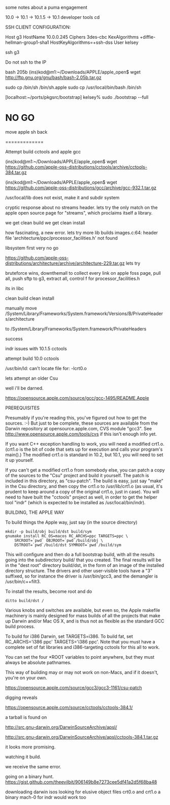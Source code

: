 some notes about a puma engagement

10.0 -> 10.1 -> 10.1.5 -> 10.1 developer tools cd


SSH CLIENT CONFIGURATION:

Host g3
  HostName 10.0.0.245
    Ciphers 3des-cbc
    KexAlgorithms +diffie-hellman-group1-sha1
    HostKeyAlgorithms=+ssh-dss
    User kelsey

ssh g3

Do not ssh to the IP



bash 205b
(ins)kod@m1:~/Downloads/APPLE/apple_open$ wget http://ftp.gnu.org/gnu/bash/bash-2.05b.tar.gz

sudo cp /bin/sh /bin/sh.apple
sudo cp /usr/local/bin/bash /bin/sh

[localhost:~/ports/pkgsrc/bootstrap] kelsey% sudo ./bootstrap --full

# NO GO

move apple sh back

=============


Attempt build cctools and apple gcc

(ins)kod@m1:~/Downloads/APPLE/apple_open$ wget https://github.com/apple-oss-distributions/cctools/archive/cctools-384.tar.gz

(ins)kod@m1:~/Downloads/APPLE/apple_open$ wget https://github.com/apple-oss-distributions/gcc/archive/gcc-932.1.tar.gz


/usr/local/lib does not exist, make it and subdir system

cryptic response about no streams header. lets try the only match on the apple open source page for "streams", which proclaims itself a library.

we get clean build
we get clean install

how fascinating, a new error. lets try more lib builds
images.c:64: header file 'architecture/ppc/processor_facilities.h' not found


libsystem first
very no go


https://github.com/apple-oss-distributions/architecture/archive/architecture-229.tar.gz
lets try


bruteforce wins, downthemall to collect every link on apple foss page, pull all, push sftp to g3, extract all, control f for processor_facilities.h

its in libc

clean build
clean install


manually move /System/Library/Frameworks/System.framework/Versions/B/PrivateHeaders/architecture

to /System/Library/Frameworks/System.framework/PrivateHeaders


success


indr issues with 10.1.5 cctools

attempt build 10.0 cctools

/usr/bin/ld: can't locate file for: -lcrt0.o


lets attempt an older Csu


well i'll be darned. 

https://opensource.apple.com/source/gcc/gcc-1495/README.Apple

PREREQUISITES

Presumably if you're reading this, you've figured out how to get the
sources. :-) But just to be complete, these sources are available from
the Darwin repository at opensource.apple.com, CVS module "gcc3".  See
http://www.opensource.apple.com/tools/cvs if this isn't enough info
yet.

If you want C++ exception handling to work, you will need a modified
crt1.o. (crt1.o is the bit of code that sets up for execution and
calls your program's main().) The modified crt1.o is standard in 10.2,
but 10.1, you will need to set it up yourself.

If you can't get a modified crt1.o from somebody else, you can patch a
copy of the sources to the "Csu" project and build it yourself.  The
patch is included in this directory, as "csu-patch".  The build is
easy, just say "make" in the Csu directory, and then copy the crt1.o
to /usr/lib/crt1.o (as usual, it's prudent to keep around a copy of
the original crt1.o, just in case).  You will need to have built the
"cctools" project as well, in order to get the helper tool "indr"
(which is expected to be installed as /usr/local/bin/indr).

BUILDING, THE APPLE WAY

To build things the Apple way, just say (in the source directory)

	mkdir -p build/obj build/dst build/sym
	gnumake install RC_OS=macos RC_ARCHS=ppc TARGETS=ppc \
		SRCROOT=`pwd` OBJROOT=`pwd`/build/obj \
		DSTROOT=`pwd`/build/dst SYMROOT=`pwd`/build/sym

This will configure and then do a full bootstrap build, with all the
results going into the subdirectory build/ that you created.  The
final results will be in the "dest root" directory build/dst, in the
form of an image of the installed directory structure.  The drivers
and other user-visible tools have a "3" suffixed, so for instance the
driver is /usr/bin/gcc3, and the demangler is /usr/bin/c++filt3.

To install the results, become root and do

	ditto build/dst /

Various knobs and switches are available, but even so, the Apple
makefile machinery is mainly designed for mass builds of all the
projects that make up Darwin and/or Mac OS X, and is thus not as
flexible as the standard GCC build process.

To build for i386 Darwin, set TARGETS=i386.  To build fat, set
RC_ARCHS='i386 ppc' TARGETS='i386 ppc'.  Note that you must have a
complete set of fat libraries and i386-targeting cctools for this
all to work.

You can set the four *ROOT variables to point anywhere, but they must
always be absolute pathnames.

This way of building may or may not work on non-Macs, and if it
doesn't, you're on your own.




https://opensource.apple.com/source/gcc3/gcc3-1161/csu-patch


digging reveals 

https://opensource.apple.com/source/cctools/cctools-384.1/

a tarball is found on

http://src.gnu-darwin.org/DarwinSourceArchive/apsl/

http://src.gnu-darwin.org/DarwinSourceArchive/apsl/cctools-384.1.tar.gz


it looks more promising.

watching it build.


we receive the same error. 


going on a binary hunt.
https://gist.github.com/theevilbit/906149b8e7273cee5df41a2d5f68ba48


downloading darwin isos looking for elusive object files crt0.o and crt1.o
a binary mach-0 for indr would work too
